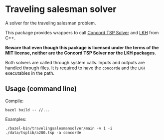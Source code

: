 # Traveling salesman solver

A solver for the traveling salesman problem.

This package provides wrappers to call [Concord TSP Solver](https://www.math.uwaterloo.ca/tsp/concorde.html) and [LKH](http://webhotel4.ruc.dk/~keld/research/LKH-3/) from C++.

**Beware that even though this package is licensed under the terms of the MIT license, neither are the Concord TSP Solver nor the LKH packages.**

Both solvers are called through system calls. Inputs and outputs are handled through files. It is required to have the `concorde` and the `LKH` executables in the path.

## Usage (command line)

Compile:
```shell
bazel build -- //...
```

Examples:

```shell
./bazel-bin/travelingsalesmansolver/main -v 1 -i ./data/tsplib/a280.tsp -a concorde
```

